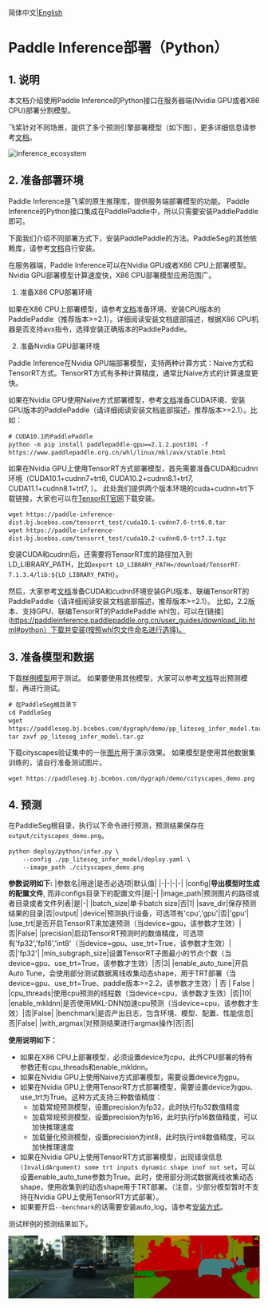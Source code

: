 简体中文|[English](python_inference.md)
# Paddle Inference部署（Python）

## 1. 说明

本文档介绍使用Paddle Inference的Python接口在服务器端(Nvidia GPU或者X86 CPU)部署分割模型。

飞桨针对不同场景，提供了多个预测引擎部署模型（如下图），更多详细信息请参考[文档](https://paddleinference.paddlepaddle.org.cn/product_introduction/summary.html)。

![inference_ecosystem](https://user-images.githubusercontent.com/52520497/130720374-26947102-93ec-41e2-8207-38081dcc27aa.png)

## 2. 准备部署环境

Paddle Inference是飞桨的原生推理库，提供服务端部署模型的功能。
Paddle Inference的Python接口集成在PaddlePaddle中，所以只需要安装PaddlePaddle即可。

下面我们介绍不同部署方式下，安装PaddlePaddle的方法。PaddleSeg的其他依赖库，请参考[文档](../../install_cn.md)自行安装。

在服务器端，Paddle Inference可以在Nvidia GPU或者X86 CPU上部署模型。Nvidia GPU部署模型计算速度快，X86 CPU部署模型应用范围广。

1) 准备X86 CPU部署环境

如果在X86 CPU上部署模型，请参考[文档](https://www.paddlepaddle.org.cn/install/quick?docurl=/documentation/docs/zh/install/pip/linux-pip.html)准备环境、安装CPU版本的PaddlePaddle（推荐版本>=2.1）。详细阅读安装文档底部描述，根据X86 CPU机器是否支持avx指令，选择安装正确版本的PaddlePaddle。

2) 准备Nvidia GPU部署环境

Paddle Inference在Nvidia GPU端部署模型，支持两种计算方式：Naive方式和TensorRT方式。TensorRT方式有多种计算精度，通常比Naive方式的计算速度更快。

如果在Nvidia GPU使用Naive方式部署模型，参考[文档](https://www.paddlepaddle.org.cn/install/quick?docurl=/documentation/docs/zh/install/pip/linux-pip.html)准备CUDA环境、安装GPU版本的PaddlePaddle（请详细阅读安装文档底部描述，推荐版本>=2.1）。比如：

```
# CUDA10.1的PaddlePaddle
python -m pip install paddlepaddle-gpu==2.1.2.post101 -f https://www.paddlepaddle.org.cn/whl/linux/mkl/avx/stable.html
```

如果在Nvidia GPU上使用TensorRT方式部署模型，首先需要准备CUDA和cudnn环境（CUDA10.1+cudnn7+trt6, CUDA10.2+cudnn8.1+trt7, CUDA11.1+cudnn8.1+trt7, ）。
此处我们提供两个版本环境的cuda+cudnn+trt下载链接，大家也可以在[TensorRT官网](https://developer.nvidia.com/tensorrt)下载安装。

```
wget https://paddle-inference-dist.bj.bcebos.com/tensorrt_test/cuda10.1-cudnn7.6-trt6.0.tar
wget https://paddle-inference-dist.bj.bcebos.com/tensorrt_test/cuda10.2-cudnn8.0-trt7.1.tgz
```

安装CUDA和cudnn后，还需要将TensorRT库的路径加入到LD_LIBRARY_PATH，比如`export LD_LIBRARY_PATH=/download/TensorRT-7.1.3.4/lib:${LD_LIBRARY_PATH}`。


然后，大家参考[文档](https://www.paddlepaddle.org.cn/install/quick?docurl=/documentation/docs/zh/install/pip/linux-pip.html)准备CUDA和cudnn环境安装GPU版本、联编TensorRT的PaddlePaddle（请详细阅读安装文档底部描述，推荐版本>=2.1）。
比如，2.2版本、支持GPU、联编TensorRT的PaddlePaddle whl包，可以在[链接](https://paddleinference.paddlepaddle.org.cn/user_guides/download_lib.html#python）下载并安装(按照whl包文件命名进行选择)。

## 3. 准备模型和数据

下载[样例模型](https://paddleseg.bj.bcebos.com/dygraph/demo/pp_liteseg_infer_model.tar.gz)用于测试。
如果要使用其他模型，大家可以参考[文档](../../model_export.md)导出预测模型，再进行测试。

```shell
# 在PaddleSeg根目录下
cd PaddleSeg
wget https://paddleseg.bj.bcebos.com/dygraph/demo/pp_liteseg_infer_model.tar.gz
tar zxvf pp_liteseg_infer_model.tar.gz
```

下载cityscapes验证集中的一张[图片](https://paddleseg.bj.bcebos.com/dygraph/demo/cityscapes_demo.png)用于演示效果。
如果模型是使用其他数据集训练的，请自行准备测试图片。

```
wget https://paddleseg.bj.bcebos.com/dygraph/demo/cityscapes_demo.png
```


## 4. 预测

在PaddleSeg根目录，执行以下命令进行预测，预测结果保存在`output/cityscapes_demo.png`。

```shell
python deploy/python/infer.py \
    --config ./pp_liteseg_infer_model/deploy.yaml \
    --image_path ./cityscapes_demo.png
```

**参数说明如下:**
|参数名|用途|是否必选项|默认值|
|-|-|-|-|
|config|**导出模型时生成的配置文件**, 而非configs目录下的配置文件|是|-|
|image_path|预测图片的路径或者目录或者文件列表|是|-|
|batch_size|单卡batch size|否|1|
|save_dir|保存预测结果的目录|否|output|
|device|预测执行设备，可选项有'cpu','gpu'|否|'gpu'|
|use_trt|是否开启TensorRT来加速预测（当device=gpu，该参数才生效）|否|False|
|precision|启动TensorRT预测时的数值精度，可选项有'fp32','fp16','int8'（当device=gpu、use_trt=True，该参数才生效）|否|'fp32'|
|min_subgraph_size|设置TensorRT子图最小的节点个数（当device=gpu、use_trt=True，该参数才生效）|否|3|
|enable_auto_tune|开启Auto Tune，会使用部分测试数据离线收集动态shape，用于TRT部署（当device=gpu、use_trt=True、paddle版本>=2.2，该参数才生效）| 否 | False |
|cpu_threads|使用cpu预测的线程数（当device=cpu，该参数才生效）|否|10|
|enable_mkldnn|是否使用MKL-DNN加速cpu预测（当device=cpu，该参数才生效）|否|False|
|benchmark|是否产出日志，包含环境、模型、配置、性能信息|否|False|
|with_argmax|对预测结果进行argmax操作|否|否|

**使用说明如下：**
* 如果在X86 CPU上部署模型，必须设置device为cpu，此外CPU部署的特有参数还有cpu_threads和enable_mkldnn。
* 如果在Nvidia GPU上使用Naive方式部署模型，需要设置device为gpu。
* 如果在Nvidia GPU上使用TensorRT方式部署模型，需要设置device为gpu、use_trt为True。这种方式支持三种数值精度：
    * 加载常规预测模型，设置precision为fp32，此时执行fp32数值精度
    * 加载常规预测模型，设置precision为fp16，此时执行fp16数值精度，可以加快推理速度
    * 加载量化预测模型，设置precision为int8，此时执行int8数值精度，可以加快推理速度
* 如果在Nvidia GPU上使用TensorRT方式部署模型，出现错误信息`(InvalidArgument) some trt inputs dynamic shape inof not set`，可以设置enable_auto_tune参数为True。此时，使用部分测试数据离线收集动态shape，使用收集到的动态shape用于TRT部署。（注意，少部分模型暂时不支持在Nvidia GPU上使用TensorRT方式部署）。
* 如果要开启`--benchmark`的话需要安装auto_log，请参考[安装方式](https://github.com/LDOUBLEV/AutoLog)。

测试样例的预测结果如下。

![cityscape_predict_demo.png](../../images/cityscapes_predict_demo.png)

